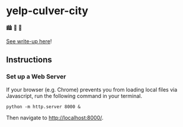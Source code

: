 # yelp-culver-city
🏙️ 🌆 🌃

[See write-up here](https://ifcolorful.com/yelp-culver-city/)!

## Instructions

### Set up a Web Server

If your browser (e.g. Chrome) prevents you from loading local files via Javascript, run the following command in your terminal.

```
python -m http.server 8000 &
```

Then navigate to [http://localhost:8000/](http://localhost:8000/).
